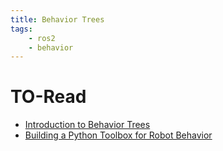 ```yaml
---
title: Behavior Trees
tags:
    - ros2
    - behavior
---
```


# TO-Read

- [Introduction to Behavior Trees](https://www.youtube.com/playlist?list=PLFQdM4LOGDr_vYJuo8YTRcmv3FrwczdKg)
- [Building a Python Toolbox for Robot Behavior](https://roboticseabass.com/2022/06/19/building-a-python-toolbox-for-robot-behavior/)

